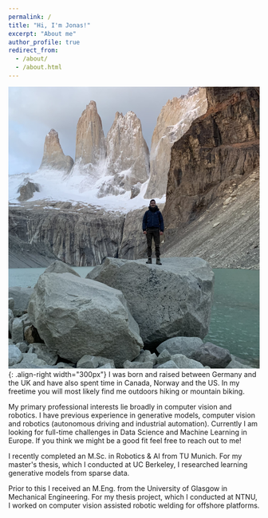 ```yaml
---
permalink: /
title: "Hi, I'm Jonas!"
excerpt: "About me"
author_profile: true
redirect_from: 
  - /about/
  - /about.html
---
```


![Illustration](/images/IMG-5076.jpg){: .align-right width="300px"}
I was born and raised between Germany and the UK and have also spent time in Canada, Norway and the US. In my freetime you will most likely find me outdoors hiking or mountain biking.

My primary professional interests lie broadly in computer vision and robotics. I have previous experience in generative models, computer vision and robotics (autonomous driving and industrial automation). Currently I am looking for full-time challenges in Data Science and Machine Learning in Europe. If you think we might be a good fit feel free to reach out to me!

I recently completed an M.Sc. in Robotics & AI from TU Munich. For my master's thesis, which I conducted at UC Berkeley, I researched learning generative models from sparse data.

Prior to this I received an M.Eng. from the University of Glasgow in Mechanical Engineering. For my thesis project, which I conducted at NTNU, I worked on computer vision assisted robotic welding for offshore platforms.


<!-- ## Selected Experience

Graduate Research Assistant in Deep Learning for Autonomous Driving. -->
